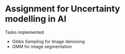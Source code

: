 # Assignment for Uncertainty modelling in AI

Tasks implemented

* Gibbs Sampling for Image denoising 
* GMM for image segmentation
